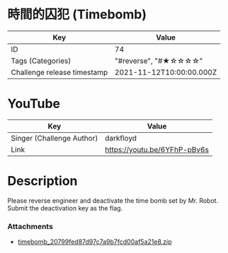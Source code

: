 # 時間的囚犯 (Timebomb)


| Key | Value |
| --- | ----- |
| ID | 74 |
| Tags (Categories) | "#reverse", "#★☆☆☆☆" |
| Challenge release timestamp | 2021-11-12T10:00:00.000Z |

# YouTube

| Key | Value |
| --- | ----- |
| Singer (Challenge Author) | darkfloyd
| Link | https://youtu.be/6YFhP-pBv6s

# Description

Please reverse engineer and deactivate the time bomb set by Mr. Robot.
Submit the deactivation key as the flag.

### Attachments

- [timebomb_20799fed87d97c7a9b7fcd00af5a21e8.zip](https://file.hkcert21.pwnable.hk/timebomb_20799fed87d97c7a9b7fcd00af5a21e8.zip)